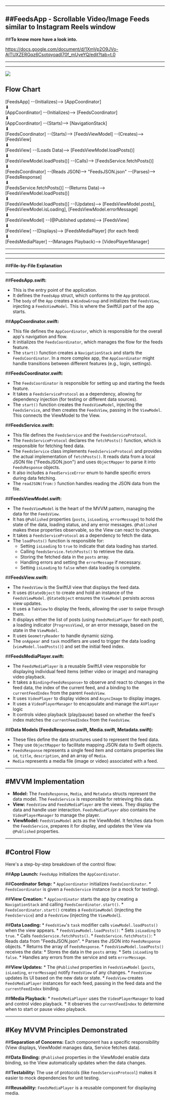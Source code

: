 --------------------------------------------------------------------------------------------------------------------------------
##**FeedsApp - Scrollable Video/Image Feeds similar to Instagram Reels window**
--------------------------------------------------------------------------------------------------------------------------------

##**To know more have a look into.**

https://docs.google.com/document/d/1XmVp2O9JVo-AITUXZERGqz6CsotqyoadI70f_mUyeYQ/edit?tab=t.0

--------------------------------------------------------------------------------------------------------------------------------
--------------------------------------------------------------------------------------------------------------------------------

<p>
<img src="https://github.com/ArshwinDenuevLal/FeedsApp/blob/main/FeedsApp%20Screen%20Recording.gif"></p>




## **Flow Chart**

[FeedsApp] --(Initializes)--> [AppCoordinator]  
⬇  
[AppCoordinator] --(Initializes)--> [FeedsCoordinator]  
⬇  
[AppCoordinator] --(Starts)--> [NavigationStack]  
⬇  
[FeedsCoordinator] --(Starts)--> [FeedsViewModel] --(Creates)--> [FeedsView]  
⬇  
[FeedsView] --(Loads Data)--> [FeedsViewModel.loadPosts()]  
⬇  
[FeedsViewModel.loadPosts()] --(Calls)--> [FeedsService.fetchPosts()]  
⬇  
[FeedsCoordinator] --(Reads JSON)--> "FeedsJSON.json" --(Parses)--> [FeedsResponse]  
⬇  
[FeedsService.fetchPosts()] --(Returns Data)--> [FeedsViewModel.loadPosts()]  
⬇  
[FeedsViewModel.loadPosts()] --(Updates)--> [FeedsViewModel.posts], [FeedsViewModel.isLoading], [FeedsViewModel.errorMessage]  
⬇  
[FeedsViewModel] --(@Published updates)--> [FeedsView]  
⬇  
[FeedsView] --(Displays)--> [FeedsMediaPlayer] (for each feed)  
⬇  
[FeedsMediaPlayer] --(Manages Playback)--> [VideoPlayerManager]  


--------------------------------------------------------------------------------------------------------------------------------
--------------------------------------------------------------------------------------------------------------------------------







--------------------------------

##**File-by-File Explanation**

--------------------------------

##**FeedsApp.swift:**

* This is the entry point of the application.
* It defines the `FeedsApp` struct, which conforms to the `App` protocol.
* The `body` of the `App` creates a `WindowGroup` and initializes the `FeedsView`, injecting a `FeedsViewModel`. This is where the SwiftUI part of the app starts.

##**AppCoordinator.swift:**

* This file defines the `AppCoordinator`, which is responsible for the overall app's navigation and flow.
* It initializes the `FeedsCoordinator`, which manages the flow for the feeds feature.
* The `start()` function creates a `NavigationStack` and starts the `FeedsCoordinator`. In a more complex app, the `AppCoordinator` might handle transitions between different features (e.g., login, settings).

##**FeedsCoordinator.swift:**

* The `FeedsCoordinator` is responsible for setting up and starting the feeds feature.
* It takes a `FeedsServiceProtocol` as a dependency, allowing for dependency injection (for testing or different data sources).
* The `start()` function creates the `FeedsViewModel`, injecting the `FeedsService`, and then creates the `FeedsView`, passing in the `ViewModel`. This connects the ViewModel to the View.

##**FeedsService.swift:**

* This file defines the `FeedsService` and the `FeedsServiceProtocol`.
* The `FeedsServiceProtocol` declares the `fetchPosts()` function, which is responsible for fetching feed data.
* The `FeedsService` class implements `FeedsServiceProtocol` and provides the actual implementation of `fetchPosts()`. It reads data from a local JSON file ("FeedsJSON.json") and uses `ObjectMapper` to parse it into `FeedsResponse` objects.
* It also includes a `FeedServiceError` enum to handle specific errors during data fetching.
* The `readJSON(from:)` function handles reading the JSON data from the file.

##**FeedsViewModel.swift:**

* The `FeedsViewModel` is the heart of the MVVM pattern, managing the data for the `FeedsView`.
* It has `@Published` properties (`posts`, `isLoading`, `errorMessage`) to hold the state of the data, loading status, and any error messages. `@Published` makes these properties observable, so the View can react to changes.
* It takes a `FeedsServiceProtocol` as a dependency to fetch the data.
* The `loadPosts()` function is responsible for:
    * Setting `isLoading` to `true` to indicate that data loading has started.
    * Calling `feedsService.fetchPosts()` to retrieve the data.
    * Storing the fetched data in the `posts` array.
    * Handling errors and setting the `errorMessage` if necessary.
    * Setting `isLoading` to `false` when data loading is complete.

##**FeedsView.swift:**

* The `FeedsView` is the SwiftUI view that displays the feed data.
* It uses `@StateObject` to create and hold an instance of the `FeedsViewModel`. `@StateObject` ensures the `ViewModel` persists across view updates.
* It uses a `TabView` to display the feeds, allowing the user to swipe through them.
* It displays either the list of posts (using `FeedsMediaPlayer` for each post), a loading indicator (`ProgressView`), or an error message, based on the state in the `ViewModel`.
* It uses `GeometryReader` to handle dynamic sizing.
* The `onAppear` and `task` modifiers are used to trigger the data loading (`viewModel.loadPosts()`) and set the initial feed index.

##**FeedsMediaPlayer.swift:**

* The `FeedsMediaPlayer` is a reusable SwiftUI view responsible for displaying individual feed items (either video or image) and managing video playback.
* It takes a `Binding<FeedsResponse>` to observe and react to changes in the feed data, the index of the current feed, and a binding to the `currentFeedIndex` from the parent `FeedsView`.
* It uses `VideoPlayer` to display videos and `AsyncImage` to display images.
* It uses a `VideoPlayerManager` to encapsulate and manage the `AVPlayer` logic
* It controls video playback (play/pause) based on whether the feed's index matches the `currentFeedIndex` from the `FeedsView`.

##**Data Models (FeedsResponse.swift, Media.swift, Metadata.swift):**

* These files define the data structures used to represent the feed data.
* They use `ObjectMapper` to facilitate mapping JSON data to Swift objects.
* `FeedsResponse` represents a single feed item and contains properties like `id`, `title`, `description`, and an array of `Media`.
* `Media` represents a media file (image or video) associated with a feed.


----------------------------------------------------------------------------------
#**MVVM Implementation**
----------------------------------------------------------------------------------
* **Model:** The `FeedsResponse`, `Media`, and `Metadata` structs represent the data model. The `FeedsService` is responsible for retrieving this data.
* **View:** `FeedsView` and `FeedsMediaPlayer` are the views. They display the data and handle user interaction.  `FeedsMediaPlayer` also contains the `VideoPlayerManager` to manage the player.
* **ViewModel:** `FeedsViewModel` acts as the ViewModel. It fetches data from the `FeedsService`, prepares it for display, and updates the View via `@Published` properties.




-----------------------------------------------------------------------------------
#**Control Flow**
-----------------------------------------------------------------------------------



Here's a step-by-step breakdown of the control flow:

##**App Launch:** 
`FeedsApp` initializes the `AppCoordinator`.

##**Coordinator Setup:**
    * `AppCoordinator` initializes `FeedsCoordinator`.
    * `FeedsCoordinator` is given a `FeedsService` instance (or a mock for testing).
    
##**View Creation:**
    * `AppCoordinator` starts the app by creating a `NavigationStack` and calling `FeedsCoordinator.start()`.
    * `FeedsCoordinator.start()` creates a `FeedsViewModel` (injecting the `FeedsService`) and a `FeedsView` (injecting the `ViewModel`).
    
##**Data Loading:**
    * `FeedsView`'s `task` modifier calls `viewModel.loadPosts()` when the view appears.
    * `FeedsViewModel.loadPosts()`:
        * Sets `isLoading` to `true`.
        * Calls `feedsService.fetchPosts()`.
        * `FeedsService.fetchPosts()`:
            * Reads data from "FeedsJSON.json".
            * Parses the JSON into `FeedsResponse` objects.
            * Returns the array of `FeedsResponse`.
        * `FeedsViewModel.loadPosts()` receives the data:
            * Stores the data in the `posts` array.
            * Sets `isLoading` to `false`.
            * Handles any errors from the service and sets `errorMessage`.
            
##**View Updates:**
    * The `@Published` properties in `FeedsViewModel` (`posts`, `isLoading`, `errorMessage`) notify `FeedsView` of any changes.
    * `FeedsView` updates its UI based on the new data or state.
    * `FeedsView` creates `FeedsMediaPlayer` instances for each feed, passing in the feed data and the `currentFeedIndex` binding.
    
##**Media Playback:**
    * `FeedsMediaPlayer` uses the `VideoPlayerManager` to load and control video playback.
    * It observes the `currentFeedIndex` to determine when to start or pause video playback.



----------------------------------------------------------------------------------
#**Key MVVM Principles Demonstrated**
----------------------------------------------------------------------------------

##**Separation of Concerns:** 
Each component has a specific responsibility (View displays, ViewModel manages data, Service fetches data).

##**Data Binding:** 
`@Published` properties in the ViewModel enable data binding, so the View automatically updates when the data changes.

##**Testability:** 
The use of protocols (like `FeedsServiceProtocol`) makes it easier to mock dependencies for unit testing.

##**Reusability:** 
`FeedsMediaPlayer` is a reusable component for displaying media.
